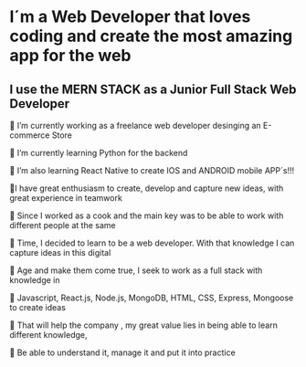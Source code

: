 # I´m a Web Developer that loves coding and create the most amazing app for the web
## I use the MERN STACK as a Junior Full Stack Web Developer


 🌱 I’m currently working as a freelance web developer desinging an  E-commerce Store
 
 🌱 I’m currently learning Python  for the backend
 
 🌱 I’m also learning React Native to create IOS and ANDROID mobile APP´s!!!
 
 🌱I have great enthusiasm to create, develop and capture new ideas, with great experience in teamwork 

🌱 Since I worked as a cook and the main key was to be able to work with different people at the same 

🌱 Time, I decided to learn to be a web developer. With that knowledge I can capture ideas in this digital 

🌱 Age and make them come true, I seek to work as a full stack with knowledge in  

🌱 Javascript, React.js, Node.js, MongoDB, HTML, CSS, Express, Mongoose to create ideas 

🌱 That will help  the company , my great value lies in being able to learn different knowledge, 

🌱 Be able to understand it, manage it and put it into practice
